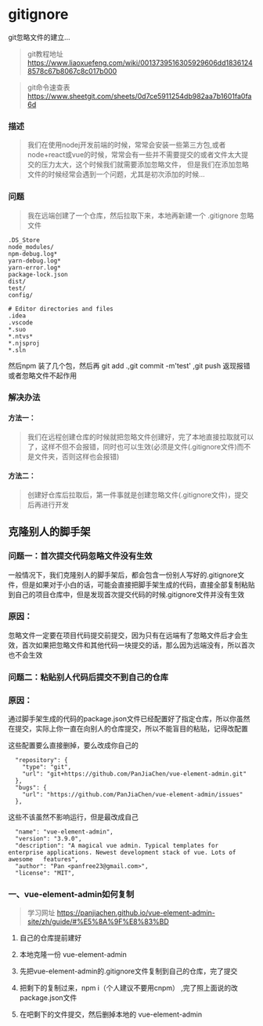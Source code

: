 # gitignore
git忽略文件的建立...
> git教程地址 https://www.liaoxuefeng.com/wiki/0013739516305929606dd18361248578c67b8067c8c017b000

> git命令速查表  https://www.sheetgit.com/sheets/0d7ce5911254db982aa7b1601fa0fa6d
### 描述
> 我们在使用nodej开发前端的时候，常常会安装一些第三方包,或者node+react或vue的时候，常常会有一些并不需要提交的或者文件太大提交的压力太大，这个时候我们就需要添加忽略文件，
但是我们在添加忽略文件的时候经常会遇到一个问题，尤其是初次添加的时候...
### 问题
> 我在远端创建了一个仓库，然后拉取下来，本地再新建一个 .gitignore 忽略文件
```
.DS_Store
node_modules/
npm-debug.log*
yarn-debug.log*
yarn-error.log*
package-lock.json
dist/
test/
config/

# Editor directories and files
.idea
.vscode
*.suo
*.ntvs*
*.njsproj
*.sln

```
然后npm 装了几个包，然后再 git add .,git commit -m'test' ,git push 返现报错或者忽略文件不起作用

### 解决办法
#### 方法一：
> 我们在远程创建仓库的时候就把忽略文件创建好，完了本地直接拉取就可以了，这样不但不会报错，同时也可以生效(必须是文件(.gitignore文件)而不是文件夹，否则这样也会报错)
#### 方法二：
> 创建好仓库后拉取后，第一件事就是创建忽略文件(.gitignore文件)，提交后再进行开发


## 克隆别人的脚手架
### 问题一：首次提交代码忽略文件没有生效

一般情况下，我们克隆别人的脚手架后，都会包含一份别人写好的.gitignore文件，但是如果对于小白的话，可能会直接把脚手架生成的代码，直接全部复制粘贴到自己的项目仓库中，但是发现首次提交代码的时候.gitignore文件并没有生效

### 原因：

忽略文件一定要在项目代码提交前提交，因为只有在远端有了忽略文件后才会生效，首次如果把忽略文件和其他代码一块提交的话，那么因为远端没有，所以首次也不会生效

### 问题二：粘贴别人代码后提交不到自己的仓库

### 原因：
通过脚手架生成的代码的package.json文件已经配置好了指定仓库，所以你虽然在提交，实际上你一直在向别人的仓库提交，所以不能盲目的粘贴，记得改配置

这些配置要么直接删掉，要么改成你自己的
```
  "repository": {
    "type": "git",
    "url": "git+https://github.com/PanJiaChen/vue-element-admin.git"
  },
  "bugs": {
    "url": "https://github.com/PanJiaChen/vue-element-admin/issues"
  },
```

这些不该虽然不影响运行，但是最改成自己
```
  "name": "vue-element-admin",
  "version": "3.9.0",
  "description": "A magical vue admin. Typical templates for enterprise applications. Newest development stack of vue. Lots of awesome   features",
  "author": "Pan <panfree23@gmail.com>",
  "license": "MIT",
```

### 一、vue-element-admin如何复制

> 学习网址 https://panjiachen.github.io/vue-element-admin-site/zh/guide/#%E5%8A%9F%E8%83%BD

1. 自己的仓库提前建好

2. 本地克隆一份 vue-element-admin

3. 先把vue-element-admin的.gitignore文件复制到自己的仓库，完了提交
 
4. 把剩下的复制过来，npm  i（个人建议不要用cnpm） ,完了照上面说的改package.json文件

5. 在吧剩下的文件提交，然后删掉本地的 vue-element-admin



